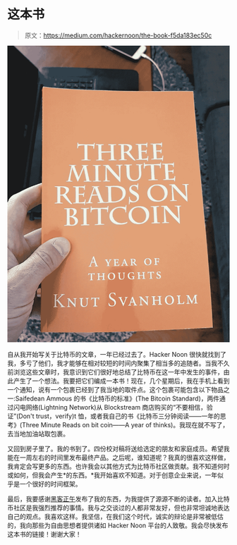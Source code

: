 # 这本书

> 原文：<https://medium.com/hackernoon/the-book-f5da183ec50c>

![](img/70a41fe35e5ebe348b0d9ceb600cb30a.png)

自从我开始写关于比特币的文章，一年已经过去了。Hacker Noon 很快就找到了我，多亏了他们，我才能够在相对较短的时间内聚集了相当多的追随者。当我不久前浏览这些文章时，我意识到它们很好地总结了比特币在这一年中发生的事件，由此产生了一个想法。我要把它们编成一本书！现在，几个星期后，我在手机上看到一个通知，说有一个包裹已经到了我当地的取件点。这个包裹可能包含以下物品之一:Saifedean Ammous 的书《比特币的标准》(The Bitcoin Standard)，两件通过闪电网络(Lightning Network)从 Blockstream 商店购买的“不要相信，验证”(Don't trust，verify)t 恤，或者我自己的书《比特币三分钟阅读——一年的思考》(Three Minute Reads on bit coin——A year of thinks)。我现在就不写了，去当地加油站取包裹。

又回到房子里了。我的书到了。四份校对稿将送给选定的朋友和家庭成员。希望我能在一周左右的时间里发布最终产品。之后呢，谁知道呢？我真的很喜欢这样做，我肯定会写更多的东西。也许我会以其他方式为比特币社区做贡献。我不知道何时或如何，但我会产生*的东西。*我开始喜欢不知道。对于创意企业来说，一年似乎是一个很好的时间框架。

最后，我要感谢[黑客正午](http://hackernoon.com)发布了我的东西，为我提供了源源不断的读者。加入比特币社区是我强烈推荐的事情。我与之交谈过的人都非常友好，但也非常坦诚地表达自己的观点。我喜欢这样。我坚信，在我们这个时代，诚实的辩论是非常被低估的，我向那些为自由思想者提供诸如 Hacker Noon 平台的人致敬。我会尽快发布这本书的链接！谢谢大家！